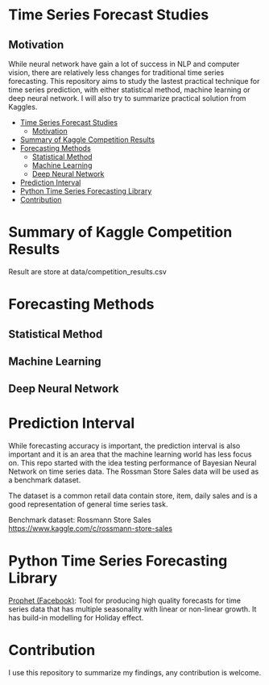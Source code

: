 # Time Series Forecast Studies
## Motivation
While neural network have gain a lot of success in NLP and computer vision, there are relatively less changes for traditional time series forecasting.
This repository aims to study the lastest practical technique for time series prediction, with either statistical method, machine learning or deep neural network. I will also try to summarize practical solution from Kaggles.
- [Time Series Forecast Studies](#time-series-forecast-studies)
  - [Motivation](#motivation)
- [Summary of Kaggle Competition Results](#summary-of-kaggle-competition-results)
- [Forecasting Methods](#forecasting-methods)
  - [Statistical Method](#statistical-method)
  - [Machine Learning](#machine-learning)
  - [Deep Neural Network](#deep-neural-network)
- [Prediction Interval](#prediction-interval)
- [Python Time Series Forecasting Library](#python-time-series-forecasting-library)
- [Contribution](#contribution)

# Summary of Kaggle Competition Results
Result are store at data/competition_results.csv



# Forecasting Methods
## Statistical Method

## Machine Learning

## Deep Neural Network


# Prediction Interval

While forecasting accuracy is important, the prediction interval is also important and it is an area that the machine learning world has less focus on.
This repo started with the idea testing performance of Bayesian Neural Network on time series data. The Rossman Store Sales data will be used as a benchmark dataset. 

The dataset is a common retail data contain store, item, daily sales and is a good representation of general time series task.

Benchmark dataset: Rossmann Store Sales
https://www.kaggle.com/c/rossmann-store-sales

# Python Time Series Forecasting Library

[Prophet (Facebook)](https://github.com/facebook/prophet): Tool for producing high quality forecasts for time series data that has multiple seasonality with linear or non-linear growth. It has build-in modelling for Holiday effect.

# Contribution
I use this repository to summarize my findings, any contribution is welcome.
